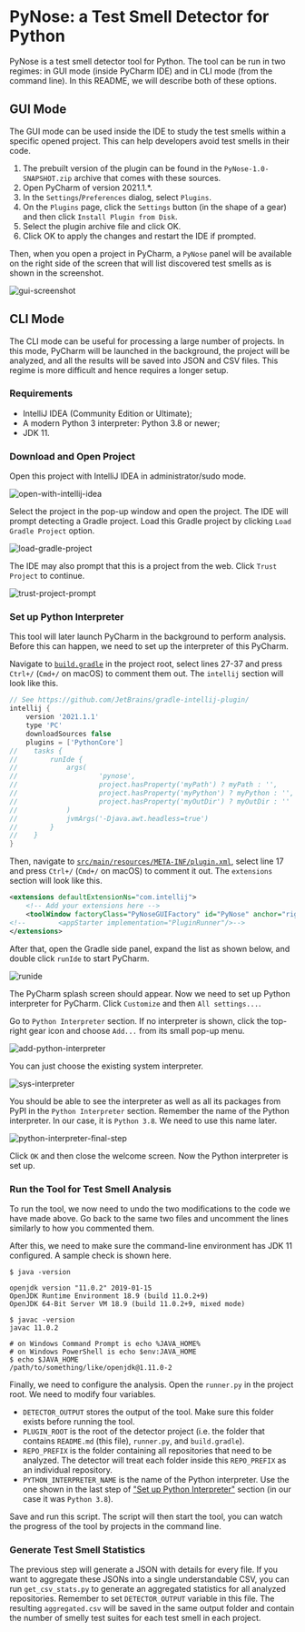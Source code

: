 # PyNose: a Test Smell Detector for Python

PyNose is a test smell detector tool for Python. The tool can be run in two regimes:
in GUI mode (inside PyCharm IDE) and in CLI mode (from the command line). In this README,
we will describe both of these options.

## GUI Mode

The GUI mode can be used inside the IDE to study the test smells within a specific
opened project. This can help developers avoid test smells in their code.

1. The prebuilt version of the plugin can be found in the `PyNose-1.0-SNAPSHOT.zip`
   archive that comes with these sources.
2. Open PyCharm of version 2021.1.*.
3. In the `Settings`/`Preferences` dialog, select `Plugins`.
4. On the `Plugins` page, click the `Settings` button (in the shape of a gear) and then click `Install Plugin from Disk`.
5. Select the plugin archive file and click OK.
6. Click OK to apply the changes and restart the IDE if prompted.

Then, when you open a project in PyCharm, a `PyNose` panel will be available
on the right side of the screen that will list discovered test smells as is
shown in the screenshot.

![gui-screenshot](./README.assets/gui-screenshot.png)

## CLI Mode

The CLI mode can be useful for processing a large number of projects. In this
mode, PyCharm will be launched in the background, the project will be analyzed,
and all the results will be saved into JSON and CSV files. This regime is more difficult and hence 
requires a longer setup.

### Requirements

- IntelliJ IDEA (Community Edition or Ultimate);
- A modern Python 3 interpreter: Python 3.8 or newer;
- JDK 11.

### Download and Open Project

Open this project with IntelliJ IDEA in administrator/sudo mode.

![open-with-intellij-idea](./README.assets/open-with-intellij-idea.png)

Select the project in the pop-up window and open the project. The IDE will prompt detecting a Gradle project. Load this Gradle project by clicking `Load Gradle Project` option.

![load-gradle-project](./README.assets/load-gradle-project.png)

The IDE may also prompt that this is a project from the web. Click `Trust Project` to continue.

![trust-project-prompt](./README.assets/trust-project-prompt.png)

### Set up Python Interpreter

This tool will later launch PyCharm in the background to perform analysis. Before
this can happen, we need to set up the interpreter of this PyCharm.

Navigate to [`build.gradle`](./build.gradle.kts) in the project root, select lines 27-37 and press ` Ctrl+/` (`Cmd+/` on macOS) to comment them out. The `intellij` section will look like this.

```groovy
// See https://github.com/JetBrains/gradle-intellij-plugin/
intellij {
    version '2021.1.1'
    type 'PC'
    downloadSources false
    plugins = ['PythonCore']
//    tasks {
//        runIde {
//            args(
//                    'pynose',
//                    project.hasProperty('myPath') ? myPath : '',
//                    project.hasProperty('myPython') ? myPython : '',
//                    project.hasProperty('myOutDir') ? myOutDir : ''
//            )
//            jvmArgs('-Djava.awt.headless=true')
//        }
//    }
}
```

Then, navigate to [`src/main/resources/META-INF/plugin.xml`](plugin/src/main/resources/META-INF/plugin.xml), select line 17 and press `Ctrl+/` (`Cmd+/` on macOS) to comment it out. The `extensions` section will look like this.

```xml
<extensions defaultExtensionNs="com.intellij">
    <!-- Add your extensions here -->
    <toolWindow factoryClass="PyNoseGUIFactory" id="PyNose" anchor="right" secondary="true" icon="AllIcons.Json.Object"/>
<!--        <appStarter implementation="PluginRunner"/>-->
</extensions>
```

After that, open the Gradle side panel, expand the list as shown below, and double click `runIde` to start PyCharm.

![runide](./README.assets/runide.png)

The PyCharm splash screen should appear. Now we need to set up Python interpreter for PyCharm. Click `Customize` and then `All settings...`.

Go to `Python Interpreter` section. If no interpreter is shown, click the top-right gear icon and choose `Add...` from its small pop-up menu.

![add-python-interpreter](./README.assets/add-python-interpreter.png)

You can just choose the existing system interpreter.

![sys-interpreter](./README.assets/sys-interpreter.png)

You should be able to see the interpreter as well as all its packages from PyPI in the `Python Interpreter` section. Remember the name of the Python interpreter. In our case, it is `Python 3.8`. We need to use this name later.

![python-interpreter-final-step](./README.assets/python-interpreter-final-step.png)

Click `OK` and then close the welcome screen. Now the Python interpreter is set up.

### Run the Tool for Test Smell Analysis

To run the tool, we now need to undo the two modifications to the code we have made above. Go back to the same two files
and uncomment the lines similarly to how you commented them.

After this, we need to make sure the command-line environment has JDK 11 configured. A sample check is shown here.

```
$ java -version

openjdk version "11.0.2" 2019-01-15
OpenJDK Runtime Environment 18.9 (build 11.0.2+9)
OpenJDK 64-Bit Server VM 18.9 (build 11.0.2+9, mixed mode)

$ javac -version
javac 11.0.2

# on Windows Command Prompt is echo %JAVA_HOME%
# on Windows PowerShell is echo $env:JAVA_HOME
$ echo $JAVA_HOME
/path/to/something/like/openjdk@1.11.0-2
```

Finally, we need to configure the analysis. Open the `runner.py` in the project root. We need to modify four variables.

- `DETECTOR_OUTPUT` stores the output of the tool. Make sure this folder exists before running the tool.
- `PLUGIN_ROOT` is the root of the detector project (i.e. the folder that contains `README.md` (this file), `runner.py`, and `build.gradle`).
- `REPO_PREFIX` is the folder containing all repositories that need to be analyzed. The detector will treat each folder inside this `REPO_PREFIX` as an individual repository.
- `PYTHON_INTERPRETER_NAME` is the name of the Python interpreter. Use the one shown in the last step of ["Set up Python Interpreter"](#set-up-python-interpreter) section (in our case it was `Python 3.8`).

Save and run this script. The script will then start the tool, you can watch the progress of the tool
by projects in the command line.

### Generate Test Smell Statistics

The previous step will generate a JSON with details for every file. If you want to aggregate
these JSONs into a single understandable CSV, you can run `get_csv_stats.py` to generate an aggregated statistics for all analyzed repositories. 
Remember to set `DETECTOR_OUTPUT` variable in this file. The resulting `aggregated.csv` will 
be saved in the same output folder and contain the number of smelly test suites for each
test smell in each project.
